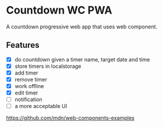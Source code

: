 # Countdown WC PWA

A countdown progressive web app that uses web component.

## Features

- [x] do countdown given a timer name, target date and time
- [x] store timers in localstorage
- [x] add timer
- [x] remove timer
- [x] work offline
- [x] edit timer
- [ ] notification
- [ ] a more acceptable UI

https://github.com/mdn/web-components-examples
